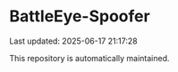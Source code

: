 # BattleEye-Spoofer

Last updated: 2025-06-17 21:17:28

This repository is automatically maintained.
